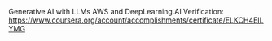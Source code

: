 Generative AI with LLMs
AWS and DeepLearning.AI
Verification: https://www.coursera.org/account/accomplishments/certificate/ELKCH4EILYMG

